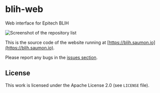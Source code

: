 # blih-web
Web interface for Epitech BLIH

![Screenshot of the repository list](https://img.saumon.io/blih-web-beta.png "Repository list")

This is the source code of the website running at [https://blih.saumon.io](https://blih.saumon.io).

Please report any bugs in the [issues section](https://github.com/maximelouet/blih-web/issues).

## License
This work is licensed under the Apache License 2.0 (see `LICENSE` file).
